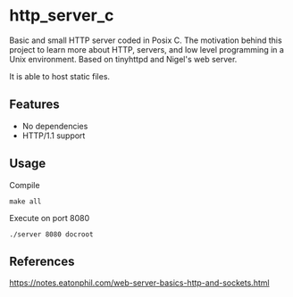 # http_server_c
Basic and small HTTP server coded in Posix C. The motivation behind this project to learn more about HTTP, servers, and low level programming in a Unix environment. Based on tinyhttpd and Nigel's web server.

It is able to host static files.

## Features

- No dependencies
- HTTP/1.1 support

## Usage
Compile
```
make all
```

Execute on port 8080
```
./server 8080 docroot
```
## References

https://notes.eatonphil.com/web-server-basics-http-and-sockets.html


